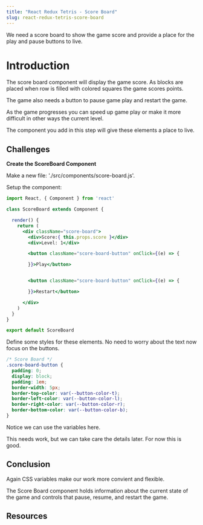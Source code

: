 ```yaml
---
title: "React Redux Tetris - Score Board"
slug: react-redux-tetris-score-board
---
```


We need a score board to show the game score and 
provide a place for the play and pause buttons 
to live. 

# Introduction 

The score board component will display the game 
score. As blocks are placed when row is filled with colored 
squares the game scores points. 

The game also needs a button to pause game play and restart 
the game. 

As the game progresses you can speed up game play or make it 
more difficult in other ways the current level. 

The component you add in this step will give these elements 
a place to live. 

## Challenges

**Create the ScoreBoard Component**

Make a new file: './src/components/score-board.js'.

Setup the component: 

```jsx
import React, { Component } from 'react'

class ScoreBoard extends Component {

  render() {
    return (
      <div className="score-board">
        <div>Score:{ this.props.score }</div>
        <div>Level: 1</div>

        <button className="score-board-button" onClick={(e) => {

        }}>Play</button>


        <button className="score-board-button" onClick={(e) => {

        }}>Restart</button>

      </div>
    )
  }
}

export default ScoreBoard
```

Define some styles for these elements. No need to worry about 
the text now focus on the buttons. 

```css
/* Score Board */
.score-board-button {
  padding: 0;
  display: block;
  padding: 1em;
  border-width: 5px;
  border-top-color: var(--button-color-t);
  border-left-color: var(--button-color-l);
  border-right-color: var(--button-color-r);
  border-bottom-color: var(--button-color-b);
}
```

Notice we can use the variables here. 

This needs work, but we can take care the details later. 
For now this is good. 

## Conclusion 

Again CSS variables make our work more convient and flexible. 

The Score Board component holds information about the current
state of the game and controls that pause, resume, and 
restart the game. 

## Resources

